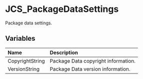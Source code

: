 # JCS_PackageDataSettings

Package data settings.

## Variables

| Name            | Description                         |
|:----------------|:------------------------------------|
| CopyrightString | Package Data copyright information. |
| VersionString   | Package Data version information.   |
